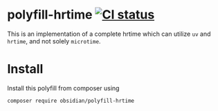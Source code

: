 # polyfill-hrtime [![CI status](https://github.com/ObsidianPHP/polyfill-hrtime/workflows/CI/badge.svg)](https://github.com/ObsidianPHP/polyfill-hrtime/actions)

This is an implementation of a complete hrtime which can utilize `uv` and `hrtime`, and not solely `microtime`.

# Install

Install this polyfill from composer using
```
composer require obsidian/polyfill-hrtime
```
